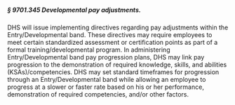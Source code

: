 ##### § 9701.345 Developmental pay adjustments. #####

DHS will issue implementing directives regarding pay adjustments within the Entry/Developmental band. These directives may require employees to meet certain standardized assessment or certification points as part of a formal training/developmental program. In administering Entry/Developmental band pay progression plans, DHS may link pay progression to the demonstration of required knowledge, skills, and abilities (KSAs)/competencies. DHS may set standard timeframes for progression through an Entry/Developmental band while allowing an employee to progress at a slower or faster rate based on his or her performance, demonstration of required competencies, and/or other factors.